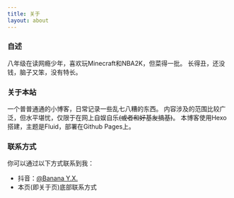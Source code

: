 ```yaml
---
title: 关于
layout: about
---
```

### 自述
八年级在读网瘾少年，喜欢玩Minecraft和NBA2K，但菜得一批。
长得丑，还没钱，脑子又笨，没有特长。
### 关于本站
一个普普通通的小博客，日常记录一些乱七八糟的东西。
内容涉及的范围比较广泛，但水平堪忧，仅限于在网上自娱自乐~~(或者和好基友搞基)~~。
本博客使用Hexo搭建，主题是Fluid，部署在Github Pages上。
### 联系方式
你可以通过以下方式联系到我：
- 抖音：<a href="https://www.douyin.com/user/MS4wLjABAAAA0y-EB2FwDesDJnUjwTTJJU7uuvcOaIHr07y0bAFh_Wk" target="_blank">@Banana Y.X.</a>
- 本页(即关于页)底部联系方式

